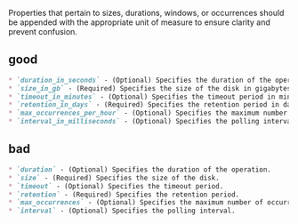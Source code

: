 Properties that pertain to sizes, durations, windows, or occurrences should be appended with the appropriate unit of measure to ensure clarity and prevent confusion.

## good

```markdown
* `duration_in_seconds` - (Optional) Specifies the duration of the operation in seconds.
* `size_in_gb` - (Required) Specifies the size of the disk in gigabytes.
* `timeout_in_minutes` - (Optional) Specifies the timeout period in minutes.
* `retention_in_days` - (Required) Specifies the retention period in days.
* `max_occurrences_per_hour` - (Optional) Specifies the maximum number of occurrences per hour.
* `interval_in_milliseconds` - (Optional) Specifies the polling interval in milliseconds.
```

## bad

```markdown
* `duration` - (Optional) Specifies the duration of the operation.
* `size` - (Required) Specifies the size of the disk.
* `timeout` - (Optional) Specifies the timeout period.
* `retention` - (Required) Specifies the retention period.
* `max_occurrences` - (Optional) Specifies the maximum number of occurrences.
* `interval` - (Optional) Specifies the polling interval.
```
